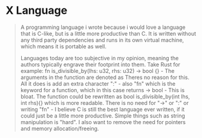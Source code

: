 # X Language

> A programming language i wrote because i would love a language that is C-like, but is a little more productive than C. It is written without any third party dependencies and runs in its own virtual machine, which means it is portable as well. 
>
> Languages today are too subjective in my opinion, meaning the authors typically engrave their footprint into them. Take Rust for example: fn is_divisible_by(lhs: u32, rhs: u32) -> bool {} - The arguments in the function are denoted as <param : type> Theres no reason for this. All it does is add an extra character ":" - also "fn" which is the keyword for a function, which in this case returns -> bool - This is bloat. The function could be rewritten as bool is_divisible_by(int lhs, int rhs){} which is more readable. There is no need for "->" or ":" or writing "fn" - I believe C is still the best language ever written, if it could just be a little more productive. Simple things such as string manipulation is "hard". I also want to remove the need for pointers and memory allocation/freeing. 
